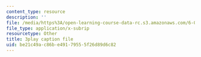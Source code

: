 ```yaml
---
content_type: resource
description: ''
file: /media/https%3A/open-learning-course-data-rc.s3.amazonaws.com/6-033-computer-system-engineering-spring-2018/be21c49ac86be49179555f26d89d6c82_r2_-2KW76ec.srt
file_type: application/x-subrip
resourcetype: Other
title: 3play caption file
uid: be21c49a-c86b-e491-7955-5f26d89d6c82
---
```

